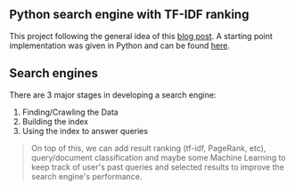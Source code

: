 ## Python search engine with TF-IDF ranking

This project following the general idea of this [blog post](http://aakashjapi.com/fuckin-search-engines-how-do-they-work/). A starting point implementation was given in Python and can be found [here](./original-src).

## Search engines

There are 3 major stages in developing a search engine:
1) Finding/Crawling the Data
2) Building the index
3) Using the index to answer queries

> On top of this, we can add result ranking (tf-idf, PageRank, etc), query/document classification and maybe some Machine Learning to keep track of user's past queries and selected results to improve the search engine's performance.

